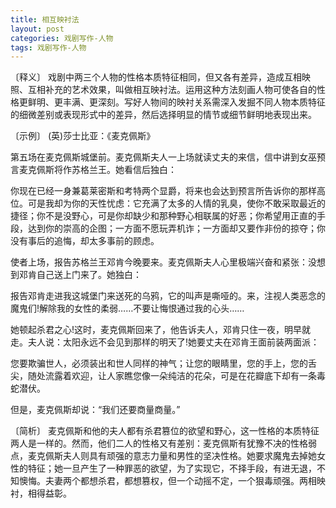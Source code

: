 ```yaml
---
title: 相互映衬法
layout: post
categories: 戏剧写作-人物
tags: 戏剧写作-人物
---
```


〔释义〕 戏剧中两三个人物的性格本质特征相同，但又各有差异，造成互相映照、互相补充的艺术效果，叫做相互映衬法。运用这种方法刻画人物可使各自的性格更鲜明、更丰满、更深刻。写好人物间的映衬关系需深入发掘不同人物本质特征的细微差别或表现形式中的差异，然后选择明显的情节或细节鲜明地表现出来。

〔示例〕 (英)莎士比亚：《麦克佩斯》

第五场在麦克佩斯城堡前。麦克佩斯夫人一上场就读丈夫的来信，信中讲到女巫预言麦克佩斯将作苏格兰王。她看信后独白：

你现在已经一身兼葛莱密斯和考特两个显爵，将来也会达到预言所告诉你的那样高位。可是我却为你的天性忧虑：它充满了太多的人情的乳臭，使你不敢采取最近的捷径；你不是没野心，可是你却缺少和那种野心相联属的好恶；你希望用正直的手段，达到你的崇高的企图；一方面不愿玩弄机诈；一方面却又要作非份的掠夺；你没有事后的追悔，却太多事前的顾虑。

使者上场，报告苏格兰王邓肯今晚要来。麦克佩斯夫人心里极端兴奋和紧张：没想到邓肯自己送上门来了。她独白：

报告邓肯走进我这城堡门来送死的乌鸦，它的叫声是嘶哑的。来，注视人类恶念的魔鬼们!解除我的女性的柔弱……不要让悔恨通过我的心头……

她顿起杀君之心!这时，麦克佩斯回来了，他告诉夫人，邓肯只住一夜，明早就走。夫人说：太阳永远不会见到那样的明天了!她要丈夫在邓肯王面前装两面派：

您要欺骗世人，必须装出和世人同样的神气；让您的眼睛里，您的手上，您的舌尖，随处流露着欢迎，让人家瞧您像一朵纯洁的花朵，可是在花瓣底下却有一条毒蛇潜伏。

但是，麦克佩斯却说：“我们还要商量商量。”

〔简析〕 麦克佩斯和他的夫人都有杀君篡位的欲望和野心，这一性格的本质特征两人是一样的。然而，他们二人的性格又有差别：麦克佩斯有犹豫不决的性格弱点，麦克佩斯夫人则具有顽强的意志力量和男性的坚决性格。她要求魔鬼去掉她女性的特征；她一旦产生了一种罪恶的欲望，为了实现它，不择手段，有进无退，不知懊悔。夫妻两个都想杀君，都想篡权，但一个动摇不定，一个狠毒顽强。两相映衬，相得益彰。 